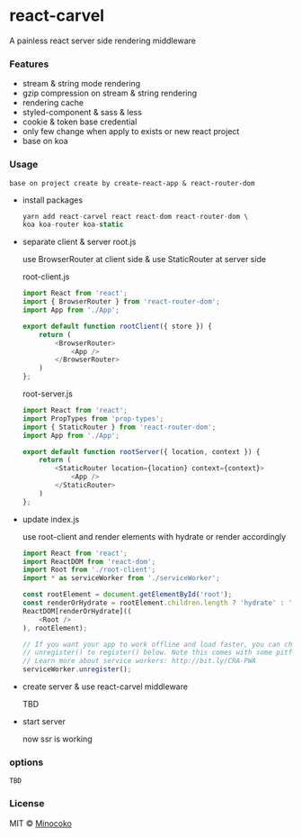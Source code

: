 # react-carvel
A painless react server side rendering middleware

### Features
* stream & string mode rendering
* gzip compression on stream & string rendering
* rendering cache
* styled-component & sass & less
* cookie & token base credential
* only few change when apply to exists or new react project
* base on koa


### Usage

    base on project create by create-react-app & react-router-dom

* install packages
    ```javascript
    yarn add react-carvel react react-dom react-router-dom \
    koa koa-router koa-static
    ```

* separate client & server root.js

    use BrowserRouter at client side & use StaticRouter at server side
    
    root-client.js
    ```javascript
    import React from 'react';
    import { BrowserRouter } from 'react-router-dom';
    import App from './App';

    export default function rootClient({ store }) {
        return (
            <BrowserRouter>
                <App />
            </BrowserRouter>
        )
    };
    ```

    root-server.js
    ```javascript
    import React from 'react';
    import PropTypes from 'prop-types';
    import { StaticRouter } from 'react-router-dom';
    import App from './App';

    export default function rootServer({ location, context }) {
        return (
            <StaticRouter location={location} context={context}>
                <App />
            </StaticRouter>
        )
    };

    ```
* update index.js

    use root-client and render elements with hydrate or render accordingly
    ```javascript
    import React from 'react';
    import ReactDOM from 'react-dom';
    import Root from './root-client';
    import * as serviceWorker from './serviceWorker';

    const rootElement = document.getElementById('root');
    const renderOrHydrate = rootElement.children.length ? 'hydrate' : 'render';
    ReactDOM[renderOrHydrate]((
        <Root />
    ), rootElement);

    // If you want your app to work offline and load faster, you can change
    // unregister() to register() below. Note this comes with some pitfalls.
    // Learn more about service workers: http://bit.ly/CRA-PWA
    serviceWorker.unregister();
    ```
* create server & use react-carvel middleware

    TBD

* start server

    now ssr is working

### options

    TBD

### License

  MIT © [Minocoko](mailto:minocoko@outlook.com)
